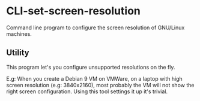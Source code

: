 # CLI-set-screen-resolution
Command line program to configure the screen resolution of GNU/Linux machines.

## Utility
This program let's you configure unsupported resolutions on the fly.

E.g: When you create a Debian 9 VM on VMWare, on a laptop with high screen resolution (e.g: 3840x2160), most probably the VM will not show the right screen configuration. Using this tool settings it up it's trivial.
